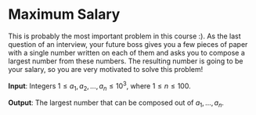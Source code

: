 # Maximum Salary

This is probably the most important problem 
in this course :). 
As the last question of an interview, 
your future boss gives you a few pieces of 
paper with a single number written on 
each of them and asks you to compose 
a largest number from these numbers. 
The resulting number is going to be 
your salary, so you are very motivated to 
solve this problem!

**Input**: Integers 
$1 \le a_1, a_2, \dotsc, a_n \le 10^3$, where
$1 \le n \le 100$.

**Output**: The largest number that 
can be composed out of $a_1, \dotsc, a_n$.
